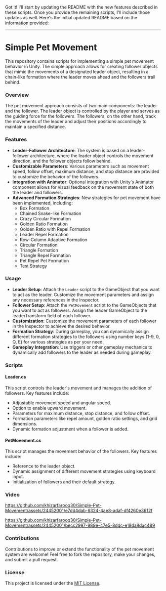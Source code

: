 Got it! I'll start by updating the README with the new features described in these scripts. Once you provide the remaining scripts, I'll include those updates as well. Here's the initial updated README based on the information provided:

---

# Simple Pet Movement

This repository contains scripts for implementing a simple pet movement behavior in Unity. The simple approach allows for creating follower objects that mimic the movements of a designated leader object, resulting in a chain-like formation where the leader moves ahead and the followers trail behind.

### Overview
The pet movement approach consists of two main components: the leader and the follower. The leader object is controlled by the player and serves as the guiding force for the followers. The followers, on the other hand, track the movements of the leader and adjust their positions accordingly to maintain a specified distance.

### Features
- **Leader-Follower Architecture**: The system is based on a leader-follower architecture, where the leader object controls the movement direction, and the follower objects follow behind.
- **Customizable Parameters**: Various parameters such as movement speed, follow offset, maximum distance, and stop distance are provided to customize the behavior of the followers.
- **Integration with Animator**: Optional integration with Unity's Animator component allows for visual feedback on the movement state of both the leader and followers.
- **Advanced Formation Strategies**: New strategies for pet movement have been implemented, including:
  - Box Formation
  - Chained Snake-like Formation
  - Crazy Circular Formation
  - Golden Ratio Formation
  - Golden Ratio with Repel Formation
  - Leader Repel Formation
  - Row-Column Adaptive Formation
  - Circular Formation
  - Triangle Formation
  - Triangle Repel Formation
  - Pet Repel Pet Formation
  - Test Strategy

### Usage
- **Leader Setup**: Attach the `Leader` script to the GameObject that you want to act as the leader. Customize the movement parameters and assign any necessary references in the Inspector.
- **Follower Setup**: Attach the `PetMovement` script to the GameObjects that you want to act as followers. Assign the leader GameObject to the leaderTransform field of each follower.
- **Customization**: Customize the movement parameters of each follower in the Inspector to achieve the desired behavior.
- **Formation Strategy**: During gameplay, you can dynamically assign different formation strategies to the followers using number keys (1-9, 0, Q, E) for various strategies as per your need.
- **Gameplay Integration**: Use triggers or other gameplay mechanics to dynamically add followers to the leader as needed during gameplay.

### Scripts

#### Leader.cs
This script controls the leader's movement and manages the addition of followers. Key features include:
- Adjustable movement speed and angular speed.
- Option to enable upward movement.
- Parameters for maximum distance, stop distance, and follow offset.
- Formation parameters like repel amount, golden ratio settings, and grid dimensions.
- Dynamic formation adjustment when a follower is added.

#### PetMovement.cs
This script manages the movement behavior of the followers. Key features include:
- Reference to the leader object.
- Dynamic assignment of different movement strategies using keyboard input.
- Initialization of followers and their default strategy.

### Video
https://github.com/khizarfarooq30/Simple-Pet-Movement/assets/24452001/e7dd4dab-6324-4ae8-adaf-df4260e3612f

https://github.com/khizarfarooq30/Simple-Pet-Movement/assets/24452001/becc2997-989e-47e5-8ddc-e18da8dac489

### Contributions
Contributions to improve or extend the functionality of the pet movement system are welcome! Feel free to fork the repository, make your changes, and submit a pull request.

### License
This project is licensed under the [MIT License](https://opensource.org/license/mit/).
